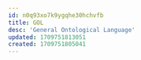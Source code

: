 ```yaml
---
id: n0q93xo7k9ygqhe30hchvfb
title: GOL
desc: 'General Ontological Language'
updated: 1709751813051
created: 1709751805041
---
```

